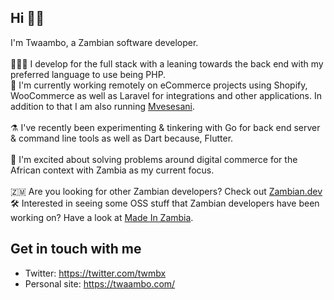 ## Hi 🖖🏿
I'm Twaambo, a Zambian software developer.<br><br>
👨🏿‍💻 I develop for the full stack with a leaning towards the back end with my preferred language to use being PHP.<br>
💼 I'm currently working remotely on eCommerce projects using Shopify, WooCommerce as well as Laravel for integrations and other applications. In addition to that I am also running [Mvesesani](https://about.mvesesani.com).<br><br>
⚗️ I've recently been experimenting & tinkering with Go for back end server & command line tools as well as Dart because, Flutter.<br><br>
🤩 I'm excited about solving problems around digital commerce for the African context with Zambia as my current focus.<br><br>
🇿🇲 Are you looking for other Zambian developers? Check out [Zambian.dev](https://zambian.dev)<br>
🛠️ Interested in seeing some OSS stuff that Zambian developers have been working on? Have a look at [Made In Zambia](https://github.com/ZambianTech/made-in-zambia).<br>

## Get in touch with me
- Twitter: https://twitter.com/twmbx
- Personal site: https://twaambo.com/
